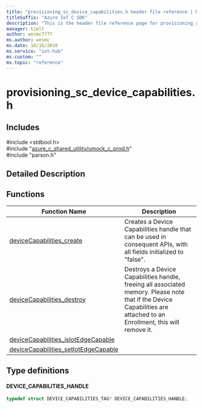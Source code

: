 ```yaml
---                             
title: "provisioning_sc_device_capabilities.h header file reference | Microsoft Docs" 
titleSuffix: "Azure IoT C SDK"            
description: "This is the header file reference page for provisioning_sc_device_capabilities.h in the Azure IoT C SDK. This SDK is used with Azure IoT Hub and Azure IoT Hub Device Provisioning Service"            
manager: timlt                 
author: wesmc7777              
ms.author: wesmc               
ms.date: 10/16/2018                    
ms.service: "iot-hub"             
ms.custom: ""                
ms.topic: "reference"        
---                            
```


# provisioning_sc_device_capabilities.h 

## Includes

\#include <stdbool.h>  
\#include "[azure_c_shared_utility/umock_c_prod.h](umock-c-prod-h.md)"  
\#include "parson.h"  

## Detailed Description

## Functions

Function Name                  | Description                                
--------------------------------|---------------------------------------------
[deviceCapabilities_create](./provisioning-sc-device-capabilities-h/devicecapabilities-create.md)            | Creates a Device Capabilities handle that can be used in consequent APIs, with all fields initialized to "false".
[deviceCapabilities_destroy](./provisioning-sc-device-capabilities-h/devicecapabilities-destroy.md)            | Destroys a Device Capabilities handle, freeing all associated memory. Please note that if the Device Capabilities are attached to an Enrollment, this will remove it.
[deviceCapabilities_isIotEdgeCapable](./provisioning-sc-device-capabilities-h/devicecapabilities-isiotedgecapable.md)            | 
[deviceCapabilities_setIotEdgeCapable](./provisioning-sc-device-capabilities-h/devicecapabilities-setiotedgecapable.md)            | 

## Type definitions

#### DEVICE_CAPABILITIES_HANDLE

```C
typedef struct DEVICE_CAPABILITIES_TAG* DEVICE_CAPABILITIES_HANDLE;
```

